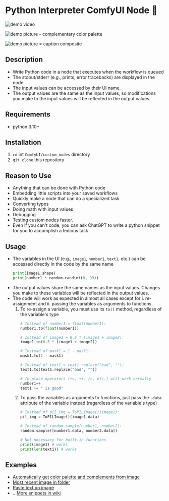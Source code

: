 # Python Interpreter ComfyUI Node 🐍

![demo video](wiki/demos/videos/demo.gif)

![demo picture - complementary color palette](wiki/demos/pictures/new-example-complementary-colors.png)

![demo picture = caption composite](wiki/demos/pictures/new-example-caption-draw.png)

## Description

- Write Python code in a node that executes when the workflow is queued
- The stdout/stderr (e.g., prints, error tracebacks) are displayed in the node. 
- The input values can be accessed by their UI name. 
- The output values are the same as the input values, so modifications you make to the input values will be reflected in the output values.

## Requirements

- python 3.10+

## Installation

1. `cd` int `ComfyUI/custom_nodes` directory
2. `git clone` this repository

## Reason to Use

- Anything that can be done with Python code
- Embedding little scripts into your saved workflows
- Quickly make a node that can do a specialized task
- Converting types
- Doing math with input values
- Debugging
- Testing custom nodes faster.
- Even if you can't code, you can ask ChatGPT to write a python snippet for you to accomplish a tedious task


## Usage

- The variables in the UI (e.g., `image1`, `number1`, `text1`, etc.) can be accessed directly in the code by the same name
    ```python
    print(image1.shape)
    print(number1 * random.randint(0, 99))
    ```
- The output values share the same names as the input values. Changes you make to these variables will be reflected in the output values.
- The code will work as expected in almost all cases except for i. re-assignment and ii. passing the variables as arguments to functions.
  1.  To re-assign a variable, you must use its `to()` method, regardless of the variable's type
      ```python
      # Instead of number1 = float(number1):
      number1.to(float(number1))

      # Instead of image1 = 0.5 * (image1 + image2):
      image1.to(0.5 * (image1 + image2))

      # Instead of mask1 = 1 - mask1:
      mask1.to(1 - mask1)

      # Instead of text1 = text1.replace("bad", ""):
      text1.to(text1.replace("bad", ""))

      # In-place operators (+=, ++, /=, etc.) will work normally
      number1++
      text1 += " is good"
      ```
  2. To pass the variables as arguments to functions, just pass the `.data` attribute of the variable instead (regardless of the variable's type)
      ```python
      # Instead of pil_img = ToPILImage()(image1):
      pil_img = ToPILImage()(image1.data)

      # Instead of random.sample[number1, number2]:
      random.sample([number1.data, number2.data])

      # Not necessary for built-in functions
      print(image1) # works
      print(len(text1)) # works
      ```

## Examples

- [Automatically get color palette and complements from image](wiki/code-snippets-from-demos/get_complementary_colors.py)
- [Most recent image in folder](wiki/code-snippets-from-demos//most_recent_image_in_folder.py)
- [Paste text on image](wiki/code-snippets-from-demos/paste_text_caption.py)
- ...[More snippets in wiki](wiki/code-snippets-from-demos)
